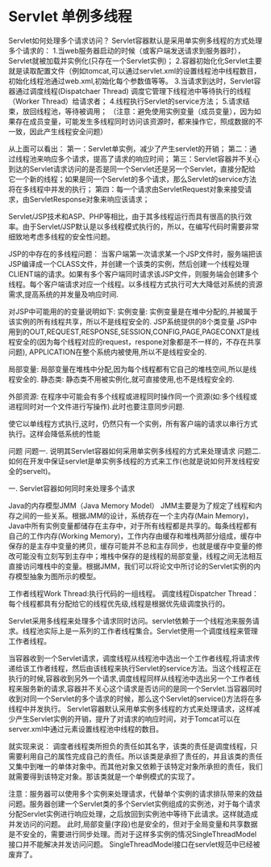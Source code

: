 # Servlet 单例多线程

Servlet如何处理多个请求访问？
Servlet容器默认是采用单实例多线程的方式处理多个请求的：
1.当web服务器启动的时候（或客户端发送请求到服务器时），Servlet就被加载并实例化(只存在一个Servlet实例)；
2.容器初始化化Servlet主要就是读取配置文件（例如tomcat,可以通过servlet.xml的<Connector>设置线程池中线程数目，初始化线程池通过web.xml,初始化每个参数值等等。
3.当请求到达时，Servlet容器通过调度线程(Dispatchaer Thread) 调度它管理下线程池中等待执行的线程（Worker Thread）给请求者；
4.线程执行Servlet的service方法；
5.请求结束，放回线程池，等待被调用；
（注意：避免使用实例变量（成员变量），因为如果存在成员变量，可能发生多线程同时访问该资源时，都来操作它，照成数据的不一致，因此产生线程安全问题）

从上面可以看出：
第一：Servlet单实例，减少了产生servlet的开销；
第二：通过线程池来响应多个请求，提高了请求的响应时间；
第三：Servlet容器并不关心到达的Servlet请求访问的是否是同一个Servlet还是另一个Servlet，直接分配给它一个新的线程；如果是同一个Servlet的多个请求，那么Servlet的service方法将在多线程中并发的执行；
第四：每一个请求由ServletRequest对象来接受请求，由ServletResponse对象来响应该请求；

Servlet/JSP技术和ASP、PHP等相比，由于其多线程运行而具有很高的执行效率。由于Servlet/JSP默认是以多线程模式执行的，所以，在编写代码时需要非常细致地考虑多线程的安全性问题。

JSP的中存在的多线程问题：
当客户端第一次请求某一个JSP文件时，服务端把该JSP编译成一个CLASS文件，并创建一个该类的实例，然后创建一个线程处理CLIENT端的请求。如果有多个客户端同时请求该JSP文件，则服务端会创建多个线程。每个客户端请求对应一个线程。以多线程方式执行可大大降低对系统的资源需求,提高系统的并发量及响应时间.

对JSP中可能用的的变量说明如下:
实例变量: 实例变量是在堆中分配的,并被属于该实例的所有线程共享，所以不是线程安全的.
JSP系统提供的8个类变量
JSP中用到的OUT,REQUEST,RESPONSE,SESSION,CONFIG,PAGE,PAGECONXT是线程安全的(因为每个线程对应的request，respone对象都是不一样的，不存在共享问题), APPLICATION在整个系统内被使用,所以不是线程安全的.

局部变量: 局部变量在堆栈中分配,因为每个线程都有它自己的堆栈空间,所以是线程安全的.
静态类: 静态类不用被实例化,就可直接使用,也不是线程安全的.

外部资源: 在程序中可能会有多个线程或进程同时操作同一个资源(如:多个线程或进程同时对一个文件进行写操作).此时也要注意同步问题.

使它以单线程方式执行,这时，仍然只有一个实例，所有客户端的请求以串行方式执行。这样会降低系统的性能

问题
问题一. 说明其Servlet容器如何采用单实例多线程的方式来处理请求
问题二. 如何在开发中保证servlet是单实例多线程的方式来工作(也就是说如何开发线程安全的servelt)。

一. Servlet容器如何同时来处理多个请求

Java的内存模型JMM（Java Memory Model）
JMM主要是为了规定了线程和内存之间的一些关系。根据JMM的设计，系统存在一个主内存(Main Memory)，Java中所有实例变量都储存在主存中，对于所有线程都是共享的。每条线程都有自己的工作内存(Working Memory)，工作内存由缓存和堆栈两部分组成，缓存中保存的是主存中变量的拷贝，缓存可能并不总和主存同步，也就是缓存中变量的修改可能没有立刻写到主存中；堆栈中保存的是线程的局部变量，线程之间无法相互直接访问堆栈中的变量。根据JMM，我们可以将论文中所讨论的Servlet实例的内存模型抽象为图所示的模型。



工作者线程Work Thread:执行代码的一组线程。
调度线程Dispatcher Thread：每个线程都具有分配给它的线程优先级,线程是根据优先级调度执行的。

Servlet采用多线程来处理多个请求同时访问。servlet依赖于一个线程池来服务请求。线程池实际上是一系列的工作者线程集合。Servlet使用一个调度线程来管理工作者线程。

当容器收到一个Servlet请求，调度线程从线程池中选出一个工作者线程,将请求传递给该工作者线程，然后由该线程来执行Servlet的service方法。当这个线程正在执行的时候,容器收到另外一个请求,调度线程同样从线程池中选出另一个工作者线程来服务新的请求,容器并不关心这个请求是否访问的是同一个Servlet.当容器同时收到对同一个Servlet的多个请求的时候，那么这个Servlet的service()方法将在多线程中并发执行。
Servlet容器默认采用单实例多线程的方式来处理请求，这样减少产生Servlet实例的开销，提升了对请求的响应时间，对于Tomcat可以在server.xml中通过<Connector>元素设置线程池中线程的数目。

就实现来说：
调度者线程类所担负的责任如其名字，该类的责任是调度线程，只需要利用自己的属性完成自己的责任。所以该类是承担了责任的，并且该类的责任又集中到唯一的单体对象中。而其他对象又依赖于该特定对象所承担的责任，我们就需要得到该特定对象。那该类就是一个单例模式的实现了。


注意：服务器可以使用多个实例来处理请求，代替单个实例的请求排队带来的效益问题。服务器创建一个Servlet类的多个Servlet实例组成的实例池，对于每个请求分配Servlet实例进行响应处理，之后放回到实例池中等待下此请求。这样就造成并发访问的问题。
此时,局部变量(字段)也是安全的，但对于全局变量和共享数据是不安全的，需要进行同步处理。而对于这样多实例的情况SingleThreadModel接口并不能解决并发访问问题。 SingleThreadModel接口在servlet规范中已经被废弃了。
